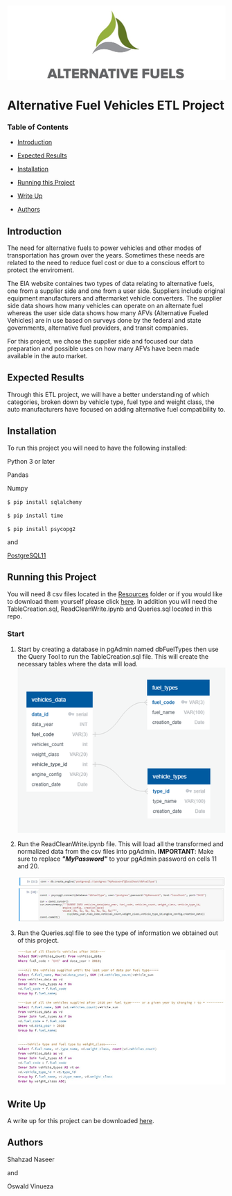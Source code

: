 ![Alt text](https://github.com/ovinueza/ETL_Project/blob/master/Images/Alt%20Fuels%20Logo.jpg)

# Alternative Fuel Vehicles ETL Project

### Table of Contents
* [Introduction](#Introduction)

* [Expected Results](#Expected-Results)

* [Installation](#Installation)

* [Running this Project](#Running-this-project)

* [Write Up](#Write-Up)

* [Authors](#Authors)



## Introduction
The need for alternative fuels to power vehicles and other modes of transportation has grown over the years. Sometimes these needs are related to the need to reduce fuel cost or due to a conscious effort to protect the enviroment. 

The EIA website containes two types of data relating to alternative fuels, one from a supplier side and one from a user side. Suppliers include original equipment manufacturers and aftermarket vehicle converters. The supplier side data shows how many vehicles can operate on an alternate fuel whereas the user side data shows how many AFVs (Alternative Fueled Vehicles) are in use based on surveys done by the federal and state governments, alternative fuel providers, and transit companies. 

For this project, we chose the supplier side and focused our data preparation and possible uses on how many AFVs have been made available in the auto market. 

## Expected Results

Through this ETL project, we will have a better understanding of which categories, broken down by vehicle type, fuel type and weight class, the auto manufacturers have focused on adding alternative fuel compatibility to.

## Installation
To run this project you will need to have the following installed:

Python 3 or later

Pandas

Numpy

`$ pip install sqlalchemy`

`$ pip install time`

`$ pip install psycopg2`

and 

[PostgreSQL11](https://www.postgresql.org/download/)

## Running this Project
You will need 8 csv files located in the [Resources](https://github.com/ovinueza/ETL_Project/tree/master/Resources) folder or if you would like to download them yourself please click [here](https://www.eia.gov/renewable/afv/supply.php?fs=a&sfueltype=CNG).
In addition you will need the TableCreation.sql, ReadCleanWrite.ipynb and Queries.sql located in this repo.

### Start
1. Start by creating a database in pgAdmin named dbFuelTypes then use the Query Tool to run the TableCreation.sql file. This will create the necessary tables where the data will load.
    ![Alt text](https://github.com/ovinueza/ETL_Project/blob/master/Images/QuickDBD-EIA%20Alternative%20Fuels.png)

2. Run the ReadCleanWrite.ipynb file. This will load all the transformed and normalized data from the csv files into pgAdmin. **IMPORTANT**: Make sure to replace ***"MyPassword"*** to your pgAdmin password on cells 11 and 20.

    ![Alt text](https://github.com/ovinueza/ETL_Project/blob/master/Images/Cell11.JPG)
    ![Alt text](https://github.com/ovinueza/ETL_Project/blob/master/Images/Cell20.JPG)


3. Run the Queries.sql file to see the type of information we obtained out of this project.

    ![Alt text](https://github.com/ovinueza/ETL_Project/blob/master/Images/Queries.JPG)

## Write Up
A write up for this project can be downloaded [here](https://github.com/ovinueza/ETL_Project/blob/master/ETL%20Writeup.docx).

## Authors
Shahzad Naseer

and 

Oswald Vinueza











